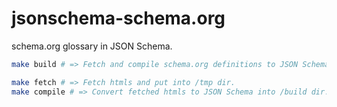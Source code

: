jsonschema-schema.org
=====================

schema.org glossary in JSON Schema.

```sh
make build # => Fetch and compile schema.org definitions to JSON Schema into /build dir.

make fetch # => Fetch htmls and put into /tmp dir.
make compile # => Convert fetched htmls to JSON Schema into /build dir.
```
